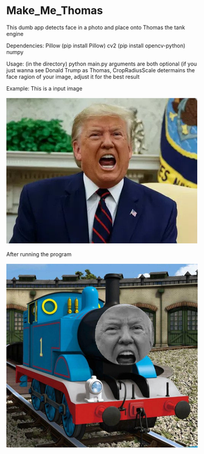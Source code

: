 # Make_Me_Thomas
This dumb app detects face in a photo and place onto Thomas the tank engine

Dependencies:
  Pillow  (pip install Pillow)
  cv2     (pip install opencv-python)
  numpy

Usage: (in the directory) python main.py <FilePath> <CropRadiusScale>
  arguments are both optional (if you just wanna see Donald Trump as Thomas,
  CropRadiusScale determains the face ragion of your image, adjust it for the best result
  
Example:
This is a input image
<br></br>
  ![Input Example](/test/dt.jpg)
  <br></br>
After running the program
<br></br>
  ![Output Example](/output.jpg)
